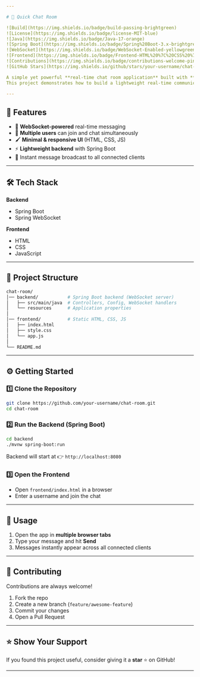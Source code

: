 ```yaml
---

# 💬 Quick Chat Room

![Build](https://img.shields.io/badge/build-passing-brightgreen)
![License](https://img.shields.io/badge/license-MIT-blue)
![Java](https://img.shields.io/badge/Java-17-orange)
![Spring Boot](https://img.shields.io/badge/Spring%20Boot-3.x-brightgreen)
![WebSocket](https://img.shields.io/badge/WebSocket-Enabled-yellowgreen)
![Frontend](https://img.shields.io/badge/Frontend-HTML%20%7C%20CSS%20%7C%20JS-blueviolet)
![Contributions](https://img.shields.io/badge/contributions-welcome-pink)
![GitHub Stars](https://img.shields.io/github/stars/your-username/chat-room?style=social)

A simple yet powerful **real-time chat room application** built with **Spring Boot WebSockets** on the backend and **HTML, CSS, and JavaScript** on the frontend.
This project demonstrates how to build a lightweight real-time communication platform without external chat services.

---
```


## 🚀 Features

* 🔗 **WebSocket-powered** real-time messaging
* 👥 **Multiple users** can join and chat simultaneously
* 🖌️ **Minimal & responsive UI** (HTML, CSS, JS)
* ⚡ **Lightweight backend** with Spring Boot
* 📡 Instant message broadcast to all connected clients

---

## 🛠️ Tech Stack

**Backend**

* Spring Boot
* Spring WebSocket

**Frontend**

* HTML
* CSS
* JavaScript

---

## 📂 Project Structure

```bash
chat-room/
│── backend/           # Spring Boot backend (WebSocket server)
│   ├── src/main/java  # Controllers, Config, WebSocket handlers
│   └── resources      # Application properties
│
│── frontend/          # Static HTML, CSS, JS
│   ├── index.html
│   ├── style.css
│   └── app.js
│
└── README.md
```

---

## ⚙️ Getting Started

### 1️⃣ Clone the Repository

```bash
git clone https://github.com/your-username/chat-room.git
cd chat-room
```

### 2️⃣ Run the Backend (Spring Boot)

```bash
cd backend
./mvnw spring-boot:run
```

Backend will start at 👉 `http://localhost:8080`

### 3️⃣ Open the Frontend

* Open `frontend/index.html` in a browser
* Enter a username and join the chat

---

## 🎯 Usage

1. Open the app in **multiple browser tabs**
2. Type your message and hit **Send**
3. Messages instantly appear across all connected clients

---

## 🤝 Contributing

Contributions are always welcome!

1. Fork the repo
2. Create a new branch (`feature/awesome-feature`)
3. Commit your changes
4. Open a Pull Request

---

## ⭐ Show Your Support

If you found this project useful, consider giving it a **star** ⭐ on GitHub!

---
